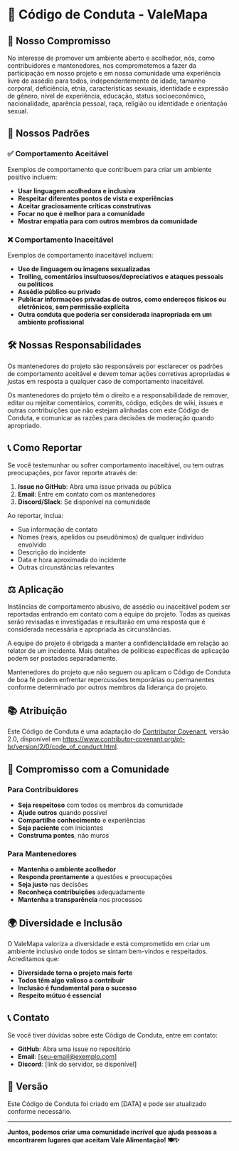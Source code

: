 # 📜 Código de Conduta - ValeMapa

## 🎯 Nosso Compromisso

No interesse de promover um ambiente aberto e acolhedor, nós, como contribuidores e mantenedores, nos comprometemos a fazer da participação em nosso projeto e em nossa comunidade uma experiência livre de assédio para todos, independentemente de idade, tamanho corporal, deficiência, etnia, características sexuais, identidade e expressão de gênero, nível de experiência, educação, status socioeconômico, nacionalidade, aparência pessoal, raça, religião ou identidade e orientação sexual.

## 🌟 Nossos Padrões

### ✅ Comportamento Aceitável

Exemplos de comportamento que contribuem para criar um ambiente positivo incluem:

- **Usar linguagem acolhedora e inclusiva**
- **Respeitar diferentes pontos de vista e experiências**
- **Aceitar graciosamente críticas construtivas**
- **Focar no que é melhor para a comunidade**
- **Mostrar empatia para com outros membros da comunidade**

### ❌ Comportamento Inaceitável

Exemplos de comportamento inaceitável incluem:

- **Uso de linguagem ou imagens sexualizadas**
- **Trolling, comentários insultuosos/depreciativos e ataques pessoais ou políticos**
- **Assédio público ou privado**
- **Publicar informações privadas de outros, como endereços físicos ou eletrônicos, sem permissão explícita**
- **Outra conduta que poderia ser considerada inapropriada em um ambiente profissional**

## 🛠️ Nossas Responsabilidades

Os mantenedores do projeto são responsáveis por esclarecer os padrões de comportamento aceitável e devem tomar ações corretivas apropriadas e justas em resposta a qualquer caso de comportamento inaceitável.

Os mantenedores do projeto têm o direito e a responsabilidade de remover, editar ou rejeitar comentários, commits, código, edições de wiki, issues e outras contribuições que não estejam alinhadas com este Código de Conduta, e comunicar as razões para decisões de moderação quando apropriado.

## 📞 Como Reportar

Se você testemunhar ou sofrer comportamento inaceitável, ou tem outras preocupações, por favor reporte através de:

1. **Issue no GitHub**: Abra uma issue privada ou pública
2. **Email**: Entre em contato com os mantenedores
3. **Discord/Slack**: Se disponível na comunidade

Ao reportar, inclua:
- Sua informação de contato
- Nomes (reais, apelidos ou pseudônimos) de qualquer indivíduo envolvido
- Descrição do incidente
- Data e hora aproximada do incidente
- Outras circunstâncias relevantes

## ⚖️ Aplicação

Instâncias de comportamento abusivo, de assédio ou inaceitável podem ser reportadas entrando em contato com a equipe do projeto. Todas as queixas serão revisadas e investigadas e resultarão em uma resposta que é considerada necessária e apropriada às circunstâncias.

A equipe do projeto é obrigada a manter a confidencialidade em relação ao relator de um incidente. Mais detalhes de políticas específicas de aplicação podem ser postados separadamente.

Mantenedores do projeto que não seguem ou aplicam o Código de Conduta de boa fé podem enfrentar repercussões temporárias ou permanentes conforme determinado por outros membros da liderança do projeto.

## 📚 Atribuição

Este Código de Conduta é uma adaptação do [Contributor Covenant](https://www.contributor-covenant.org), versão 2.0, disponível em https://www.contributor-covenant.org/pt-br/version/2/0/code_of_conduct.html.

## 🤝 Compromisso com a Comunidade

### Para Contribuidores

- **Seja respeitoso** com todos os membros da comunidade
- **Ajude outros** quando possível
- **Compartilhe conhecimento** e experiências
- **Seja paciente** com iniciantes
- **Construma pontes**, não muros

### Para Mantenedores

- **Mantenha o ambiente acolhedor**
- **Responda prontamente** a questões e preocupações
- **Seja justo** nas decisões
- **Reconheça contribuições** adequadamente
- **Mantenha a transparência** nos processos

## 🌍 Diversidade e Inclusão

O ValeMapa valoriza a diversidade e está comprometido em criar um ambiente inclusivo onde todos se sintam bem-vindos e respeitados. Acreditamos que:

- **Diversidade torna o projeto mais forte**
- **Todos têm algo valioso a contribuir**
- **Inclusão é fundamental para o sucesso**
- **Respeito mútuo é essencial**

## 📞 Contato

Se você tiver dúvidas sobre este Código de Conduta, entre em contato:

- **GitHub**: Abra uma issue no repositório
- **Email**: [seu-email@exemplo.com]
- **Discord**: [link do servidor, se disponível]

## 📄 Versão

Este Código de Conduta foi criado em [DATA] e pode ser atualizado conforme necessário.

---

**Juntos, podemos criar uma comunidade incrível que ajuda pessoas a encontrarem lugares que aceitam Vale Alimentação! 🍽️✨** 